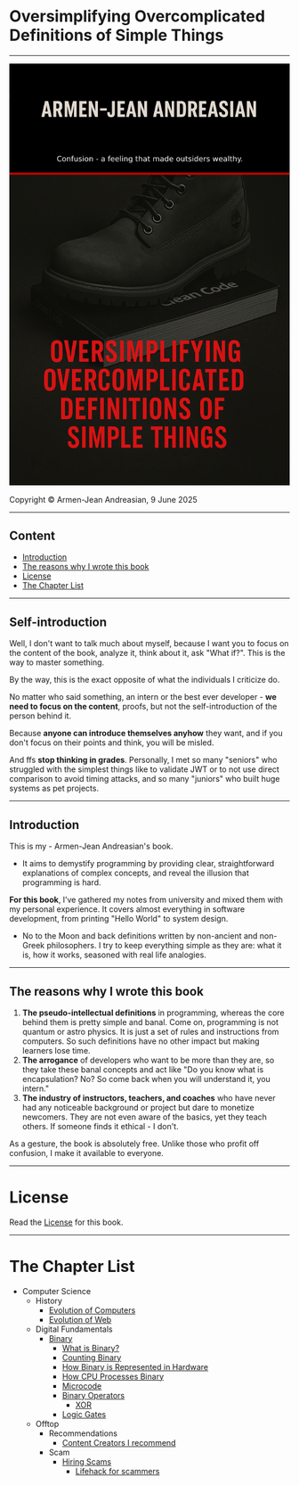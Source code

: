 # Oversimplifying Overcomplicated Definitions of Simple Things

---
![cover.png](.github/img/cover.png)

Copyright © Armen-Jean Andreasian, 9 June 2025

---
## Content

- [Introduction](#introduction)
- [The reasons why I wrote this book](#the-reasons-why-i-wrote-this-book)
- [License](#license)
- [The Chapter List](#the-chapter-list)

---
## Self-introduction

Well, I don't want to talk much about myself, because I want you to focus on the content of the book, analyze it, think about it, ask "What if?". This is the way to master something.

By the way, this is the exact opposite of what the individuals I criticize do.

No matter who said something, an intern or the best ever developer - **we need to focus on the content**, proofs, but not the self-introduction of the person behind it.

Because **anyone can introduce themselves anyhow** they want, and if you don't focus on their points and think, you will be misled.

And ffs **stop thinking in grades**. Personally, I met so many "seniors" who struggled with the simplest things like to validate JWT or to not use direct comparison to avoid timing attacks, and so many "juniors" who built huge systems as pet projects.

---
## Introduction

This is my - Armen-Jean Andreasian's book. 

- It aims to demystify programming by providing clear, straightforward explanations of complex concepts, and reveal the illusion that programming is hard.

**For this book**, I’ve gathered my notes from university and mixed them with my personal experience. It covers almost everything in software development, from printing "Hello World" to system design.

- No to the Moon and back definitions written by non-ancient and non-Greek philosophers. I try to keep everything simple as they are: what it is, how it works, seasoned with real life analogies.

---
## The reasons why I wrote this book

1. **The pseudo-intellectual definitions** in programming, whereas the core behind them is pretty simple and banal. Come on, programming is not quantum or astro physics. It is just a set of rules and instructions from computers. So such definitions have no other impact but making learners lose time.
2. **The arrogance** of developers who want to be more than they are, so they take these banal concepts and act like "Do you know what is encapsulation? No? So come back when you will understand it, you intern."
3. **The industry of instructors, teachers, and coaches** who have never had any noticeable background or project but dare to monetize newcomers. They are not even aware of the basics, yet they teach others. If someone finds it ethical - I don't.

As a gesture, the book is absolutely free. Unlike those who profit off confusion, I make it available to everyone.

---
# License
Read the [License](License.md) for this book.


----
# The Chapter List

- Computer Science
  - History
    - [Evolution of Computers](Computer%20Science/History/Evolution%20of%20Computers.md)
    - [Evolution of Web](Computer%20Science/History/Evolution%20of%20Web.md)
  - Digital Fundamentals
    - [Binary](Computer%20Science/Digital%20Fundamentals/Binary/README.md)
      - [What is Binary?](Computer%20Science/Digital%20Fundamentals/Binary/What%20is%20binary.md)
      - [Counting Binary](Computer%20Science/Digital%20Fundamentals/Binary/Counting%20Binary.md)
      - [How Binary is Represented in Hardware](Computer%20Science/Digital%20Fundamentals/Binary/How%20Binary%20is%20Represented%20in%20Hardware.md)
      - [How CPU Processes Binary](Computer%20Science/Digital%20Fundamentals/Binary/How%20CPU%20Processes%20Binary.md)
      - [Microcode](Computer%20Science/Digital%20Fundamentals/Binary/Microcode.md)
      - [Binary Operators](Computer%20Science/Digital%20Fundamentals/Binary/Binary%20Operators/README.md)
        - [XOR](Computer%20Science/Digital%20Fundamentals/Binary/Binary%20Operators/XOR.md) 
      - [Logic Gates](Computer%20Science/Digital%20Fundamentals/Binary/Logic%20Gates%20%26%20Binary%20Operators/Logic%20Gates.md)
  - Offtop
    - Recommendations
      - [Content Creators I recommend](Offtop/Recommendations/Content%20Creators.md)
    - Scam
      - [Hiring Scams](Offtop/Scam/Hiring%20Scams)
        - [Lifehack for scammers](Offtop/Scam/Hiring%20Scams/Lifehack%20for%20scammers.md)

